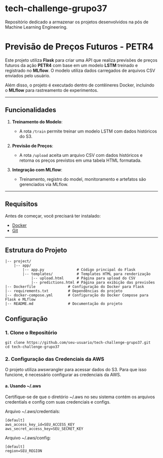 # tech-challenge-grupo37
Repositório dedicado a armazenar os projetos desenvolvidos na pós de Machine Learning Engineering.

# Previsão de Preços Futuros - PETR4

Este projeto utiliza **Flask** para criar uma API que realiza previsões de preços futuros da ação **PETR4** com base em um modelo **LSTM** treinado e registrado no **MLflow**. O modelo utiliza dados carregados de arquivos CSV enviados pelo usuário. 

Além disso, o projeto é executado dentro de contêineres Docker, incluindo o **MLflow** para rastreamento de experimentos.

---

## Funcionalidades

1. **Treinamento do Modelo**:
   - A rota `/train` permite treinar um modelo LSTM com dados históricos do S3.

2. **Previsão de Preços**:
   - A rota `/upload` aceita um arquivo CSV com dados históricos e retorna os preços previstos em uma tabela HTML formatada.

3. **Integração com MLflow**:
   - Treinamento, registro do model, monitoramento e artefatos são gerenciados via MLflow.

---

## Requisitos

Antes de começar, você precisará ter instalado:

- [Docker](https://www.docker.com/)
- [Git](https://git-scm.com/)

---

## Estrutura do Projeto
    |-- project/
        |-- app/
            |-- app.py               # Código principal do Flask
            |-- templates/           # Templates HTML para renderização
                |-- upload.html      # Página para upload do CSV
                |-- predictions.html # Página para exibição das previsões
    |-- Dockerfile               # Configuração do Docker para Flask
    |-- requirements.txt         # Dependências do projeto
    |-- docker-compose.yml       # Configuração do Docker Compose para Flask e MLflow
    |-- README.md                # Documentação do projeto



## Configuração

### 1. Clone o Repositório

```
git clone https://github.com/seu-usuario/tech-challenge-grupo37.git
cd tech-challenge-grupo37
```

### 2. Configuração das Credenciais da AWS
O projeto utiliza awswrangler para acessar dados do S3. Para que isso funcione, é necessário configurar as credenciais da AWS.

#### a. Usando ~/.aws

Certifique-se de que o diretório ~/.aws no seu sistema contém os arquivos credentials e config com suas credenciais e configs.

Arquivo ~/.aws/credentials:
```
[default]
aws_access_key_id=SEU_ACCESS_KEY
aws_secret_access_key=SEU_SECRET_KEY
```

Arquivo ~/.aws/config:
```
[default]
region=SEU_REGION
```
